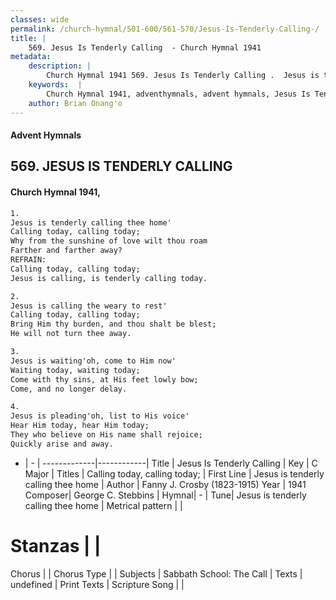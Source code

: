 ```yaml
---
classes: wide
permalink: /church-hymnal/501-600/561-570/Jesus-Is-Tenderly-Calling-/
title: |
    569. Jesus Is Tenderly Calling  - Church Hymnal 1941
metadata:
    description: |
        Church Hymnal 1941 569. Jesus Is Tenderly Calling .  Jesus is tenderly calling thee home'  Calling today, calling today;  Why from the sunshine of love wilt thou roam  Farther and farther away?  
    keywords:  |
        Church Hymnal 1941, adventhymnals, advent hymnals, Jesus Is Tenderly Calling , Jesus is tenderly calling thee home. Calling today, calling today; 
    author: Brian Onang'o
---
```


#### Advent Hymnals
## 569. JESUS IS TENDERLY CALLING 
####  Church Hymnal 1941,

```txt
1.
Jesus is tenderly calling thee home' 
Calling today, calling today; 
Why from the sunshine of love wilt thou roam 
Farther and farther away? 
REFRAIN:
Calling today, calling today; 
Jesus is calling, is tenderly calling today. 

2.
Jesus is calling the weary to rest' 
Calling today, calling today; 
Bring Him thy burden, and thou shalt be blest; 
He will not turn thee away. 

3.
Jesus is waiting'oh, come to Him now' 
Waiting today, waiting today; 
Come with thy sins, at His feet lowly bow; 
Come, and no longer delay. 

4.
Jesus is pleading'oh, list to His voice' 
Hear Him today, hear Him today; 
They who believe on His name shall rejoice; 
Quickly arise and away.

```

- |   -  |
-------------|------------|
Title | Jesus Is Tenderly Calling  |
Key | C Major |
Titles | Calling today, calling today;  |
First Line | Jesus is tenderly calling thee home |
Author | Fanny J. Crosby (1823-1915)
Year | 1941
Composer| George C. Stebbins |
Hymnal|  - |
Tune| Jesus is tenderly calling thee home |
Metrical pattern | |
# Stanzas |  |
Chorus |  |
Chorus Type |  |
Subjects | Sabbath School: The Call |
Texts | undefined |
Print Texts | 
Scripture Song |  |
    
